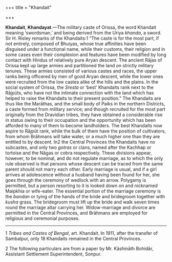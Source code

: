 +++
title = "Khandait"

+++



**Khandait**, **Khandayat**.—The military caste of Orissa, the word Khandait meaning ‘swordsman,’ and being derived from the Uriya *khanda*, a sword. Sir H. Risley remarks of the Khandaits:1 “The caste is for the most part, if not entirely, composed of Bhuiyas, whose true affinities have been disguised under a functional name, while their customs, their religion and in some cases even their complexion and features have been modified by long contact with Hindus of relatively pure Aryan descent. The ancient Rājas of Orissa kept up large armies and partitioned the land on strictly military tenures. These armies consisted of various castes and races, the upper ranks being officered by men of good Aryan descent, while the lower ones were recruited from the low castes alike of the hills and the plains. In the social system of Orissa, the *Sresta* or ‘best’ Khandaits rank next to the Rājpūts, who have not the intimate connection with the land which has helped to raise the Khandaits to their present position.” The Khandaits are thus like the Marāthas, and the small body of Paiks in the northern Districts, a caste formed from military service; and though recruited for the most part originally from the Dravidian tribes, they have obtained a considerable rise in status owing to their occupation and the opportunity which has been afforded to many of them to become landholders. The best Khandaits now aspire to Rājpūt rank, while the bulk of them have the position of cultivators, from whom Brāhmans will take water, or a much higher one than they are entitled to by descent. In2 the Central Provinces the Khandaits have no subcastes, and only two *gotras* or clans, named after the Kachhap or tortoise and the Nāgas or cobra respectively. These divisions appear, however, to be nominal, and do not regulate marriage, as to which the only rule observed is that persons whose descent can be traced from the same parent should not marry each other. Early marriage is usual, and if a girl arrives at adolescence without a husband having been found for her, she goes through the ceremony of wedlock with an arrow. Polygamy is permitted, but a person resorting to it is looked down on and nicknamed Maipkhia or wife-eater. The essential portion of the marriage ceremony is the *bandan* or tying of the hands of the bride and bridegroom together with *kusha* grass. The bridegroom must lift up the bride and walk seven times round the marriage altar carrying her. Widow-marriage and divorce are permitted in the Central Provinces, and Brāhmans are employed for religious and ceremonial purposes. 



* * *

1 *Tribes and Castes of Bengal*, art. Khandait. In 1911, after the transfer of Sambalpur, only 18 Khandaits remained in the Central Provinces.

2 The following particulars are from a paper by Mr. Kāshināth Bohidār, Assistant Settlement Superintendent, Sonpur.




